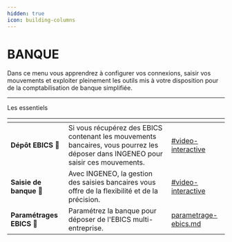 ```yaml
---
hidden: true
icon: building-columns
---
```


# BANQUE

Dans ce menu vous apprendrez à configurer vos connexions, saisir vos mouvements et exploiter pleinement les outils mis à votre disposition pour de la comptabilisation de banque simplifiée.

***

Les essentiels&#x20;

<table data-view="cards"><thead><tr><th></th><th></th><th data-hidden data-card-target data-type="content-ref"></th></tr></thead><tbody><tr><td><strong>Dépôt EBICS</strong> <span data-gb-custom-inline data-tag="emoji" data-code="1f3e6">🏦</span></td><td>Si vous récupérez des EBICS contenant les mouvements bancaires, vous pourrez les déposer dans INGENEO pour saisir ces mouvements.</td><td><a href="configuration-ebics/depot-ebics.md#video-interactive">#video-interactive</a></td></tr><tr><td><strong>Saisie de banque</strong> <span data-gb-custom-inline data-tag="emoji" data-code="1f522">🔢</span></td><td>Avec INGENEO, la gestion des saisies bancaires vous offre de la flexibilité et de la précision.</td><td><a href="saisie-banque/saisie-de-banque.md#video-interactive">#video-interactive</a></td></tr><tr><td><strong>Paramétrages EBICS 🔧</strong></td><td>Paramétrez la banque pour déposer de l'EBICS multi-entreprise.</td><td><a href="configuration-ebics/parametrage-ebics.md">parametrage-ebics.md</a></td></tr></tbody></table>
